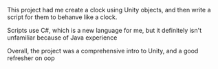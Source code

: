 This project had me create a clock using Unity objects, and then write a script for them to behanve like a clock. 

Scripts use C#, which is a new language for me, but it definitely isn't unfamiliar because of Java experience

Overall, the project was a comprehensive intro to Unity, and a good refresher on oop
